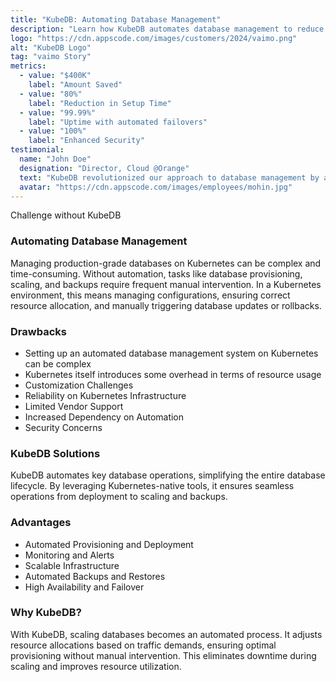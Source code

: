```yaml
---
title: "KubeDB: Automating Database Management"
description: "Learn how KubeDB automates database management to reduce overhead and improve efficiency."
logo: "https://cdn.appscode.com/images/customers/2024/vaimo.png"
alt: "KubeDB Logo"
tag: "vaimo Story"
metrics:
  - value: "$400K"
    label: "Amount Saved"
  - value: "80%"
    label: "Reduction in Setup Time"
  - value: "99.99%"
    label: "Uptime with automated failovers"
  - value: "100%"
    label: "Enhanced Security"
testimonial:
  name: "John Doe"
  designation: "Director, Cloud @Orange"
  text: "KubeDB revolutionized our approach to database management by automating labor-intensive tasks like provisioning, scaling, and backups."
  avatar: "https://cdn.appscode.com/images/employees/mohin.jpg"
---
```

<p class="key-item">Challenge without KubeDB</p>

### Automating Database Management

Managing production-grade databases on Kubernetes can be complex and time-consuming. Without automation, tasks like database provisioning, scaling, and backups require frequent manual intervention. In a Kubernetes environment, this means managing configurations, ensuring correct resource allocation, and manually triggering database updates or rollbacks.

### Drawbacks

- Setting up an automated database management system on Kubernetes can be complex
- Kubernetes itself introduces some overhead in terms of resource usage
- Customization Challenges
- Reliability on Kubernetes Infrastructure
- Limited Vendor Support
- Increased Dependency on Automation
- Security Concerns

### KubeDB Solutions

KubeDB automates key database operations, simplifying the entire database lifecycle. By leveraging Kubernetes-native tools, it ensures seamless operations from deployment to scaling and backups.

### Advantages

- Automated Provisioning and Deployment
- Monitoring and Alerts
- Scalable Infrastructure
- Automated Backups and Restores
- High Availability and Failover

### Why KubeDB?

With KubeDB, scaling databases becomes an automated process. It adjusts resource allocations based on traffic demands, ensuring optimal provisioning without manual intervention. This eliminates downtime during scaling and improves resource utilization.

